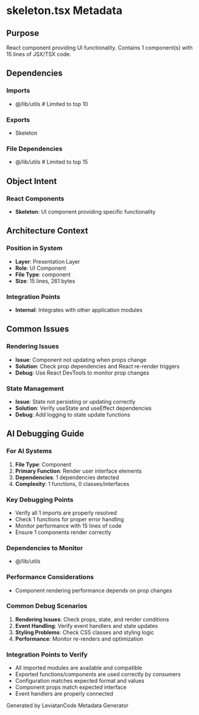 # skeleton.tsx Metadata

## Purpose
React component providing UI functionality. Contains 1 component(s) with 15 lines of JSX/TSX code.

## Dependencies

### Imports
- @/lib/utils  # Limited to top 10

### Exports
- Skeleton 

### File Dependencies
- @/lib/utils  # Limited to top 15

## Object Intent

### React Components
- **Skeleton**: UI component providing specific functionality


## Architecture Context

### Position in System
- **Layer**: Presentation Layer
- **Role**: UI Component
- **File Type**: component
- **Size**: 15 lines, 261 bytes

### Integration Points
- **Internal**: Integrates with other application modules

## Common Issues

### Rendering Issues
- **Issue**: Component not updating when props change
- **Solution**: Check prop dependencies and React re-render triggers
- **Debug**: Use React DevTools to monitor prop changes

### State Management
- **Issue**: State not persisting or updating correctly
- **Solution**: Verify useState and useEffect dependencies
- **Debug**: Add logging to state update functions

## AI Debugging Guide

### For AI Systems
1. **File Type**: Component
2. **Primary Function**: Render user interface elements
3. **Dependencies**: 1 dependencies detected
4. **Complexity**: 1 functions, 0 classes/interfaces

### Key Debugging Points
- Verify all 1 imports are properly resolved
- Check 1 functions for proper error handling
- Monitor performance with 15 lines of code
- Ensure 1 components render correctly

### Dependencies to Monitor
- @/lib/utils

### Performance Considerations
- Component rendering performance depends on prop changes

### Common Debug Scenarios
1. **Rendering Issues**: Check props, state, and render conditions
2. **Event Handling**: Verify event handlers and state updates
3. **Styling Problems**: Check CSS classes and styling logic
4. **Performance**: Monitor re-renders and optimization

### Integration Points to Verify
- All imported modules are available and compatible
- Exported functions/components are used correctly by consumers
- Configuration matches expected format and values
- Component props match expected interface
- Event handlers are properly connected

Generated by LeviatanCode Metadata Generator
